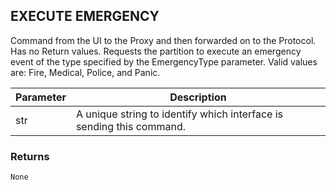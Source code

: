 ## EXECUTE EMERGENCY

Command from the UI to the Proxy and then forwarded on to the Protocol. Has no Return values. Requests the partition to execute an emergency event of the type specified by the EmergencyType parameter. Valid values are: Fire, Medical, Police, and Panic.


| Parameter | Description |
| --- | --- |
| str |  A unique string to identify which interface is sending this command. |


### Returns

`None`



